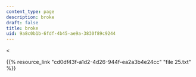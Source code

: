 ```yaml
---
content_type: page
description: broke
draft: false
title: broke
uid: 9a8c0b1b-6fdf-4b45-ae9a-3830f89c9244
---
```

\<

{{% resource_link "cd0df43f-a1d2-4d26-944f-ea2a3b4e24cc" "file 25.txt" %}}